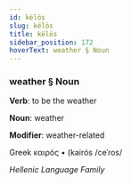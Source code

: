 ```yaml
---
id: këlös
slug: këlös
title: këlös
sidebar_position: 172
hoverText: weather § Noun
---
```


### weather § Noun

**Verb**: to be the weather

**Noun**: weather

**Modifier**: weather-related

Greek καιρός • (kairós /ceˈɾos/

*Hellenic Language Family*